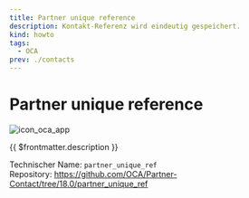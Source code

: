 ```yaml
---
title: Partner unique reference
description: Kontakt-Referenz wird eindeutig gespeichert.
kind: howto
tags:
  - OCA
prev: ./contacts
---
```


# Partner unique reference

![icon_oca_app](../attachments/icon_oca_app.png)

{{ $frontmatter.description }}

Technischer Name: `partner_unique_ref`\
Repository: <https://github.com/OCA/Partner-Contact/tree/18.0/partner_unique_ref>

